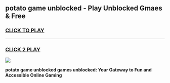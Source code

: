 
## potato game unblocked - Play Unblocked Gmaes & Free
<h3>
<a href="https://news.freeplayer.one?title=potato_game_unblocked&ref=23F">CLICK TO PLAY</a></h3>
<hr>

<h3>
<a href="https://news.freeplayer.one?title=potato_game_unblocked&ref=23F">CLICK 2 PLAY</a>
  
</h3>

<a href="https://news.freeplayer.one?title=potato_game_unblocked&ref=23F/"><img src="https://clearcache.store/games.png"></a>


**potato game unblocked games unblocked: Your Gateway to Fun and Accessible Online Gaming**

